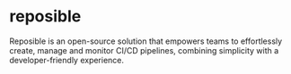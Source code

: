 # reposible
Reposible is an open-source solution that empowers teams to effortlessly create, manage and monitor CI/CD pipelines, combining simplicity with a developer-friendly experience.
